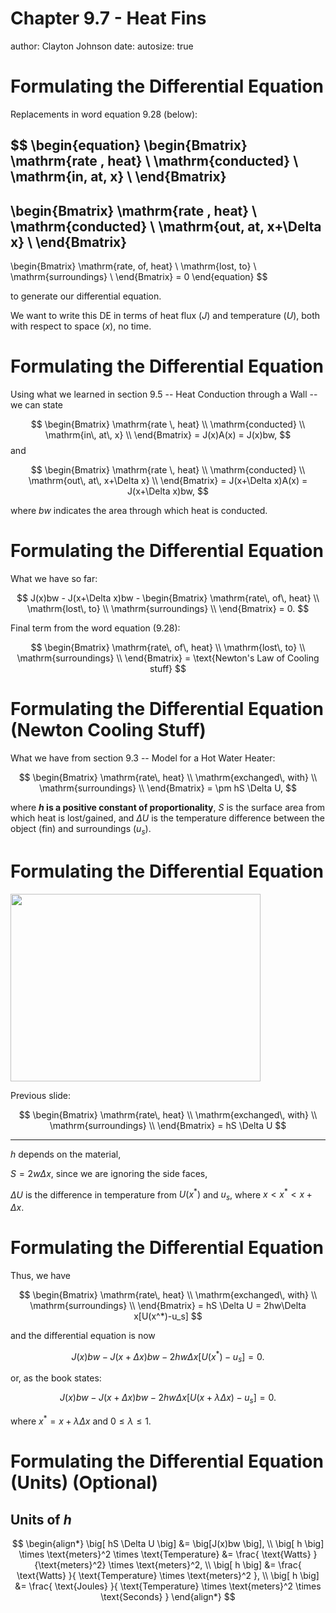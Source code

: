 Chapter 9.7 - Heat Fins
========================================================
author: Clayton Johnson
date: 
autosize: true

Formulating the Differential Equation 
========================================================
Replacements in word equation 9.28 (below):

$$
\begin{equation}
  \begin{Bmatrix}
    \mathrm{rate \, heat} \\
    \mathrm{conducted} \\
    \mathrm{in\, at\, x} \\
  \end{Bmatrix}
  -
  \begin{Bmatrix}
    \mathrm{rate \, heat} \\
    \mathrm{conducted} \\
    \mathrm{out\, at\, x+\Delta x} \\
  \end{Bmatrix}
  - 
  \begin{Bmatrix}
    \mathrm{rate\, of\, heat} \\
    \mathrm{lost\, to} \\
    \mathrm{surroundings} \\
  \end{Bmatrix}
  = 0
\end{equation}
$$

to generate our differential equation.

We want to write this DE in terms of heat flux ($J$) and temperature ($U$), both 
with respect to space ($x$), no time.

Formulating the Differential Equation 
========================================================

Using what we learned in section 9.5 -- Heat Conduction through a Wall -- we can state

$$
\begin{Bmatrix}
  \mathrm{rate \, heat} \\
  \mathrm{conducted} \\
  \mathrm{in\, at\, x} \\
\end{Bmatrix}
= J(x)A(x)
= J(x)bw,
$$
and

$$
\begin{Bmatrix}
  \mathrm{rate \, heat} \\
  \mathrm{conducted} \\
  \mathrm{out\, at\, x+\Delta x} \\
\end{Bmatrix}
= J(x+\Delta x)A(x)
= J(x+\Delta x)bw,
$$

where $bw$ indicates the area through which heat is conducted.

Formulating the Differential Equation 
========================================================
What we have so far: 

$$
J(x)bw - J(x+\Delta x)bw - \begin{Bmatrix}
  \mathrm{rate\, of\, heat} \\
  \mathrm{lost\, to} \\
  \mathrm{surroundings} \\
\end{Bmatrix}
= 0.
$$

Final term from the word equation (9.28):

$$  
\begin{Bmatrix}
  \mathrm{rate\, of\, heat} \\
  \mathrm{lost\, to} \\
  \mathrm{surroundings} \\
\end{Bmatrix}
= \text{Newton's Law of Cooling stuff}
$$


Formulating the Differential Equation (Newton Cooling Stuff)
========================================================
What we have from section 9.3 -- Model for a Hot Water Heater:

$$
\begin{Bmatrix}
  \mathrm{rate\, heat} \\
  \mathrm{exchanged\, with} \\
  \mathrm{surroundings} \\
\end{Bmatrix}
= \pm hS \Delta U,
$$

where **$h$ is a positive constant of proportionality**, $S$ is the surface area from which heat is lost/gained, and $\Delta U$ is the temperature difference between the object (fin) and surroundings ($u_s$).

Formulating the Differential Equation
========================================================

<img src='./heat_fin_dimensions.png' height=300 width=400 align='center'>

Previous slide:

$$
\begin{Bmatrix}
  \mathrm{rate\, heat} \\
  \mathrm{exchanged\, with} \\
  \mathrm{surroundings} \\
\end{Bmatrix}
= hS \Delta U
$$
***
$h$ depends on the material,  

$S = 2w \Delta x$, since we are ignoring the side faces,  

$\Delta U$ is the difference in temperature from $U(x^*)$ and $u_s$, where $x \lt x^* \lt x+\Delta x$.

Formulating the Differential Equation
========================================================
Thus, we have  

$$
\begin{Bmatrix}
  \mathrm{rate\, heat} \\
  \mathrm{exchanged\, with} \\
  \mathrm{surroundings} \\
\end{Bmatrix}
= hS \Delta U
= 2hw\Delta x[U(x^*)-u_s]
$$

and the differential equation is now

$$
J(x)bw - J(x+\Delta x)bw - 2hw\Delta x[U(x^*)-u_s] = 0.
$$

or, as the book states: 

$$
J(x)bw - J(x+\Delta x)bw - 2hw\Delta x[U(x + \lambda \Delta x)-u_s] = 0.
$$

where $x^* = x + \lambda \Delta x$ and $0 \leq \lambda \leq 1$. 

Formulating the Differential Equation (Units) (Optional)
========================================================
## Units of **$h$**

$$
\begin{align*}
  \big[ hS \Delta U \big] &= \big[J(x)bw \big], \\
  \big[ h \big] \times \text{meters}^2 \times \text{Temperature} &= \frac{ \text{Watts} }{\text{meters}^2} \times \text{meters}^2, \\
  \big[ h \big] &= \frac{ \text{Watts} }{ \text{Temperature} \times \text{meters}^2 }, \\
  \big[ h \big] &= \frac{ \text{Joules} }{ \text{Temperature} \times \text{meters}^2 \times \text{Seconds} }
\end{align*}
$$
